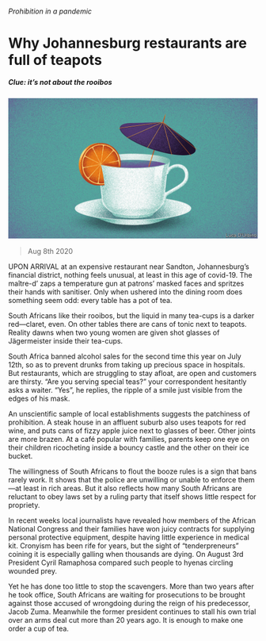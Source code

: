###### Prohibition in a pandemic

# Why Johannesburg restaurants are full of teapots 

##### Clue: it’s not about the rooibos 

![image](images/20200808_MAD001_0.jpg) 

> Aug 8th 2020 

UPON ARRIVAL at an expensive restaurant near Sandton, Johannesburg’s financial district, nothing feels unusual, at least in this age of covid-19. The maître-d’ zaps a temperature gun at patrons’ masked faces and spritzes their hands with sanitiser. Only when ushered into the dining room does something seem odd: every table has a pot of tea.

South Africans like their rooibos, but the liquid in many tea-cups is a darker red—claret, even. On other tables there are cans of tonic next to teapots. Reality dawns when two young women are given shot glasses of Jägermeister inside their tea-cups.


South Africa banned alcohol sales for the second time this year on July 12th, so as to prevent drunks from taking up precious space in hospitals. But restaurants, which are struggling to stay afloat, are open and customers are thirsty. “Are you serving special teas?” your correspondent hesitantly asks a waiter. “Yes”, he replies, the ripple of a smile just visible from the edges of his mask.

An unscientific sample of local establishments suggests the patchiness of prohibition. A steak house in an affluent suburb also uses teapots for red wine, and puts cans of fizzy apple juice next to glasses of beer. Other joints are more brazen. At a café popular with families, parents keep one eye on their children ricocheting inside a bouncy castle and the other on their ice bucket.

The willingness of South Africans to flout the booze rules is a sign that bans rarely work. It shows that the police are unwilling or unable to enforce them—at least in rich areas. But it also reflects how many South Africans are reluctant to obey laws set by a ruling party that itself shows little respect for propriety.

In recent weeks local journalists have revealed how members of the African National Congress and their families have won juicy contracts for supplying personal protective equipment, despite having little experience in medical kit. Cronyism has been rife for years, but the sight of “tenderpreneurs” coining it is especially galling when thousands are dying. On August 3rd President Cyril Ramaphosa compared such people to hyenas circling wounded prey.

Yet he has done too little to stop the scavengers. More than two years after he took office, South Africans are waiting for prosecutions to be brought against those accused of wrongdoing during the reign of his predecessor, Jacob Zuma. Meanwhile the former president continues to stall his own trial over an arms deal cut more than 20 years ago. It is enough to make one order a cup of tea.


